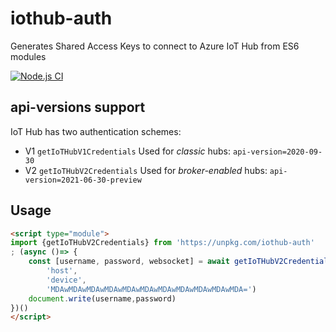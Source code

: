 # iothub-auth

Generates Shared Access Keys to connect to Azure IoT Hub from ES6 modules

[![Node.js CI](https://github.com/ridomin/iothub-auth/actions/workflows/node.js.yml/badge.svg)](https://github.com/ridomin/iothub-auth/actions/workflows/node.js.yml)

## api-versions support

IoT Hub has two authentication schemes:

- V1 `getIoTHubV1Credentials` Used for *classic* hubs:  `api-version=2020-09-30`
- V2 `getIoTHubV2Credentials` Used for *broker-enabled* hubs: `api-version=2021-06-30-preview`

## Usage

```html
<script type="module">
import {getIoTHubV2Credentials} from 'https://unpkg.com/iothub-auth'
; (async ()=> {
    const [username, password, websocket] = await getIoTHubV2Credentials(
        'host', 
        'device', 
        'MDAwMDAwMDAwMDAwMDAwMDAwMDAwMDAwMDAwMDAwMDA=')
    document.write(username,password)
})()
</script>
```


